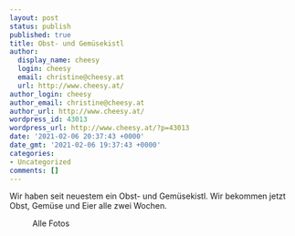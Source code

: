 ```yaml
---
layout: post
status: publish
published: true
title: Obst- und Gemüsekistl
author:
  display_name: cheesy
  login: cheesy
  email: christine@cheesy.at
  url: http://www.cheesy.at/
author_login: cheesy
author_email: christine@cheesy.at
author_url: http://www.cheesy.at/
wordpress_id: 43013
wordpress_url: http://www.cheesy.at/?p=43013
date: '2021-02-06 20:37:43 +0000'
date_gmt: '2021-02-06 19:37:43 +0000'
categories:
- Uncategorized
comments: []
---
```

<!-- wp:paragraph -->
Wir haben seit neuestem ein Obst- und Gemüsekistl. Wir bekommen jetzt Obst, Gemüse und Eier alle zwei Wochen.
<!-- /wp:paragraph -->
<!-- wp:image {"id":43011,"linkDestination":"custom"} -->
<figure class="wp-block-image"><a href="{% link _fotos/leben-in-belfast/2021/helens-bay-organic/index.md %}"><img src="{% link _fotos/leben-in-belfast/2021/helens-bay-organic/Helens-Bay-Organic-003.jpg %}" alt="" class="wp-image-43011"></a><br>
<figcaption>Alle Fotos</figcaption>
</figure>
<!-- /wp:image -->
